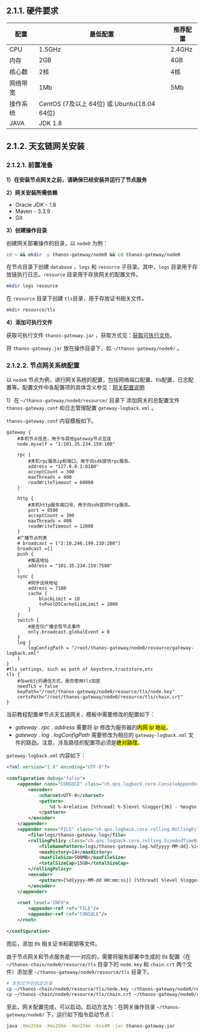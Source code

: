 ## 2.1.1. 硬件要求 <a href="#id3.2.1-an-zhuang-yi-huan-jing-yao-qiu" id="id3.2.1-an-zhuang-yi-huan-jing-yao-qiu"></a>

| 配置   | 最低配置                                  | 推荐配置   |
| ---- | ------------------------------------- | ------ |
| CPU  | 1.5GHz                                | 2.4GHz |
| 内存   | 2GB                                   | 4GB    |
| 核心数  | 2核                                    | 4核     |
| 网络带宽 | 1Mb                                   | 5Mb    |
| 操作系统 | CentOS (7及以上 64位) 或 Ubuntu(18.04 64位) |        |
| JAVA | JDK 1.8                               |        |

## 2.1.2. 天玄链网关安装 <a href="#id3.2.1-an-zhuang-er-thanosgateway-an-zhuang" id="id3.2.1-an-zhuang-er-thanosgateway-an-zhuang"></a>

### 2.1.2.1. 前置准备 <a href="#id3.2.1-an-zhuang-1-qian-zhi-zhun-bei" id="id3.2.1-an-zhuang-1-qian-zhi-zhun-bei"></a>

**1）在安装节点网关之前，请确保已经安装并运行了节点服务**

**2）网关安装所需依赖**

* Oracle JDK - 1.8
* Maven - 3.3.9
* Git

**3）创建操作目录**

创建网关部署操作的目录，以 `node0` 为例：

```sh
cd ~ && mkdir -p thanos-gateway/node0 && cd thanos-gateway/node0
```

在节点目录下创建 `database` ，`logs` 和 `resource` 子目录。其中，`logs` 目录用于存放链执行日志。`resource` 目录用于存放网关的配置文件。

```sh
mkdir logs resource
```

在 `resource` 目录下创建 `tls`目录，用于存放证书相关文件。

```sh
mkdir resource/tls
```

**4）添加可执行文件**

获取可执行文件 `thanos-gateway.jar` ，获取方式见：[获取可执行文件](../tianxaun-chain/executable-file.md)。

将 `thanos-gateway.jar` 放在操作目录下，如 `~/thanos-gateway/node0/` 。

### 2.1.2.2. 节点网关系统配置

以 `node0` 节点为例，进行网关系统的配置，包括网络端口配置、tls配置、日志配置等。配置文件中各配置项的具体含义参见：[网关配置说明](configuration.md)

1）在 `~/thanos-gateway/node0/resource/` 目录下 添加网关的总配置文件 `thanos-gateway.conf` 和日志管理配置 `gateway-logback.xml` 。

`thanos-gateway.conf` 内容模板如下。
```editorconfig
gateway {
    #本机节点信息，用于与其他gateway节点互连
    node.myself = "1:101.35.234.159:100"
 
    rpc {
        #本机rpc服务ip和端口，用于向sdk提供rpc服务。
        address = "127.0.0.1:8180"
        acceptCount = 300
        maxThreads = 400
        readWriteTimeout = 60000
    }
 
    http {
        #本机http服务端口号，用于向sdk提供http服务。
        port = 8580
        acceptCount = 300
        maxThreads = 400
        readWriteTimeout = 12000
    }
    #广播节点列表
    # broadcast = ["2:10.246.199.210:200"]
    broadcast =[]
    push {
        #推送地址
        address = "101.35.234.159:7580"
    }
    sync {
        #同步出块地址
        address = 7180
        cache {
            blockLimit = 10
            txPoolDSCacheSizeLimit = 2000
        }
    }
    switch {
        #是否仅广播全局节点事件
        only.broadcast.globalEvent = 0
    }
    log {
        logConfigPath = "/root/thanos-gateway/node0/resource/gateway-logback.xml"
    }
}
#tls settings, such as path of keystore,truststore,etc
tls {
    #与web3j的通信方式，是否使用tls加密
    needTLS = false
    keyPath="/root/thanos-gateway/node0/resource/tls/node.key"
    certsPath="/root/thanos-gateway/node0/resource/tls/chain.crt"
}
```
当前教程配置单节点天玄链网关，模板中需要修改的配置如下：
* *gateway . rpc . address* 需要将 *Ip* 修改为服务器的<mark>内网 *Ip* 地址</mark>。
* *gateway . log . logConfigPath* 需要修改为相应的 `gateway-logback.xml` 文件的路劲。注意，涉及路径的配置项必须是<mark>绝对路径</mark>。

`gateway-logback.xml` 内容如下：

```xml
<?xml version="1.0" encoding="UTF-8"?>
 
<configuration debug="false">
    <appender name="CONSOLE" class="ch.qos.logback.core.ConsoleAppender">
        <encoder>
            <charset>UTF-8</charset>
            <pattern>
                %d %-4relative [%thread] %-5level %logger{36} - %msg%n
            </pattern>
        </encoder>
    </appender>
    <appender name="FILE" class="ch.qos.logback.core.rolling.RollingFileAppender">
        <file>logs/thanos-gateway.log</file>
        <rollingPolicy class="ch.qos.logback.core.rolling.SizeAndTimeBasedRollingPolicy">
            <fileNamePattern>logs/thanos-gateway.log.%d{yyyy-MM-dd}.%i</fileNamePattern>
            <maxHistory>14</maxHistory>
            <maxFileSize>500MB</maxFileSize>
            <totalSizeCap>15GB</totalSizeCap>
        </rollingPolicy>
        <encoder>
            <pattern>[%d{yyyy-MM-dd HH:mm:ss}] [%thread] %level %logger{35} [T:%X{trans}] %msg%n</pattern>
        </encoder>
    </appender>
 
    <root level="INFO">
        <appender-ref ref="FILE"/>
        <appender-ref ref="CONSOLE"/>
    </root>
 
</configuration>
```

而后，添加 *tls* 相关证书和密钥等文件。

由于节点网关和节点服务是一一对应的，需要将服务部署中生成的 *tls* 配置（在 `~/thanos-chain/node0/resource/tls` 目录下的 `node.key` 和 `chain.crt` 两个文件）添加至 `~/thanos-gateway/node0/resource/tls` 目录下。

```sh
# 复制文件到指定目录
cp ~/thanos-chain/node0/resource/tls/node.key ~/thanos-gateway/node0/resource/tls/
cp ~/thanos-chain/node0/resource/tls/chain.crt ~/thanos-gateway/node0/resource/tls/
```

至此，网关配置完成，可以启动。启动方法为：在网关操作目录 `~/thanos-gateway/node0/` 下，运行如下指令启动节点：

```sh
java -Xmx256m -Xms256m -Xmn256m -Xss4M -jar thanos-gateway.jar
```
